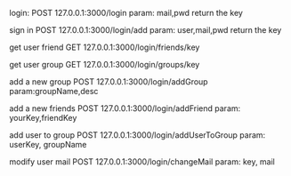 login:
POST 127.0.0.1:3000/login    param: mail,pwd
return the key

sign in
POST 127.0.0.1:3000/login/add param: user,mail,pwd
return the key


get user friend
GET 127.0.0.1:3000/login/friends/key

get user group
GET 127.0.0.1:3000/login/groups/key


add a new group 
POST 127.0.0.1:3000/login/addGroup  param:groupName,desc 

add a new friends
POST 127.0.0.1:3000/login/addFriend param: yourKey,friendKey

add user to group 
POST 127.0.0.1:3000/login/addUserToGroup param: userKey, groupName


modify user mail
POST 127.0.0.1:3000/login/changeMail param: key, mail

